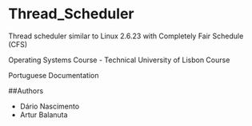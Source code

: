 Thread_Scheduler
================

Thread scheduler similar to Linux 2.6.23 with Completely Fair Schedule (CFS)


Operating Systems Course - Technical University of Lisbon Course

Portuguese Documentation

##Authors
 - Dário Nascimento 
 - Artur Balanuta
